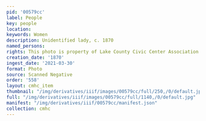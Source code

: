 ```yaml
---
pid: '00579cc'
label: People
key: people
location: 
keywords: Women
description: Unidentified lady, c. 1870
named_persons: 
rights: This photo is property of Lake County Civic Center Association.
creation_date: '1870'
ingest_date: '2021-03-30'
format: Photo
source: Scanned Negative
order: '558'
layout: cmhc_item
thumbnail: "/img/derivatives/iiif/images/00579cc/full/250,/0/default.jpg"
full: "/img/derivatives/iiif/images/00579cc/full/1140,/0/default.jpg"
manifest: "/img/derivatives/iiif/00579cc/manifest.json"
collection: cmhc
---
```

